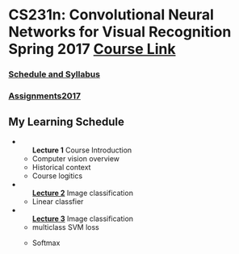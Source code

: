 # CS231n: Convolutional Neural Networks for Visual Recognition Spring 2017 [Course Link](http://cs231n.stanford.edu/)


### [Schedule and Syllabus](http://cs231n.stanford.edu/syllabus.html)

### [Assignments2017](https://github.com/cs231n/cs231n.github.io/tree/master/assignments/2017)

## My Learning Schedule

<ul>
<li>
	<ul><b>Lecture 1</b> Course Introduction 
		<li>Computer vision overview</li>
		<li>Historical context</li>
		<li>Course logitics</li>
	</ul>
</li>
<li>
	<ul><a href='https://www.youtube.com/watch?v=OoUX-nOEjG0&list=PL3FW7Lu3i5JvHM8ljYj-zLfQRF3EO8sYv&t=1041'><b>Lecture 2</b></a> Image classification
		<li>Linear classfier</li>
	</ul>
</li>
<li>
	<ul><a href='https://www.youtube.com/watch?v=OoUX-nOEjG0&list=PL3FW7Lu3i5JvHM8ljYj-zLfQRF3EO8sYv&t=1041'><b>Lecture 3</b></a> Image classification
		<li>multiclass SVM loss</li>
		<p></p>
		<li>Softmax</li>
	</ul>
</li>
</ul>